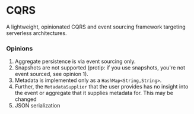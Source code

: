 # CQRS

A lightweight, opinionated CQRS and event sourcing framework targeting serverless architectures.

### Opinions

1. Aggregate persistence is via event sourcing only.
1. Snapshots are not supported (protip: if you use snapshots, you're not event sourced, see opinion 1).
1. Metadata is implemented only as a `HashMap<String,String>`. 
1. Further, the `MetadataSupplier` that the user provides has no insight into the event or aggregate that 
it supplies metadata for. This may be changed
1. JSON serialization
